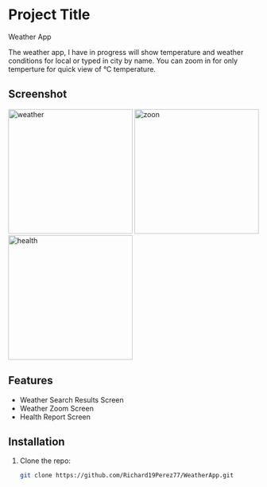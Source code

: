 # Project Title
Weather App

The weather app, I have in progress will show temperature and weather conditions for local or typed in city by name. You can zoom in for only temperture for quick view of &deg;C temperature. 

## Screenshot

<img src="https://github.com/user-attachments/assets/d9bd9eca-3d9a-4e6d-9739-ef77ecfc3075" alt="weather" width="250"/>

<img src="https://github.com/user-attachments/assets/738899b0-0853-47a2-b916-ede9dbac67ca" alt="zoon" width="250"/>

<img src="https://github.com/user-attachments/assets/53062299-ba37-415a-b613-f2f0cf55a6cc" alt="health" width="250"/>

## Features

- Weather Search Results Screen
- Weather Zoom Screen
- Health Report Screen

## Installation

1. Clone the repo:
   ```bash
   git clone https://github.com/Richard19Perez77/WeatherApp.git
